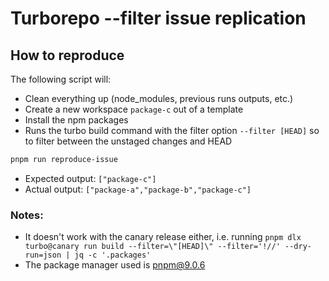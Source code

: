 # Turborepo --filter issue replication

## How to reproduce

The following script will:

- Clean everything up (node_modules, previous runs outputs, etc.)
- Create a new workspace `package-c` out of a template
- Install the npm packages
- Runs the turbo build command with the filter option `--filter [HEAD]` so to filter between the unstaged changes and HEAD

```sh
pnpm run reproduce-issue
```

- Expected output: `["package-c"]`
- Actual output: `["package-a","package-b","package-c"]`

### Notes:

- It doesn't work with the canary release either, i.e. running `pnpm dlx turbo@canary run build --filter=\"[HEAD]\" --filter='!//' --dry-run=json | jq -c '.packages'`
- The package manager used is pnpm@9.0.6
